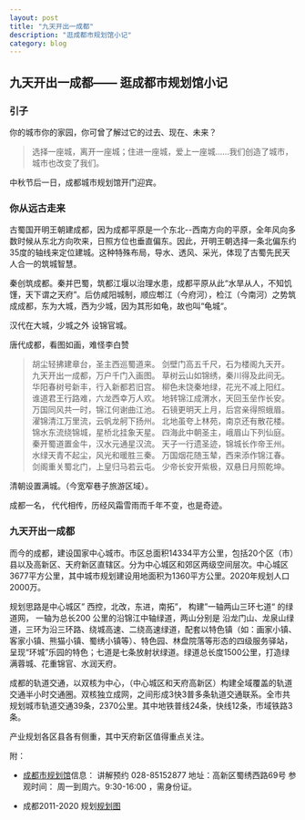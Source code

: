```yaml
---
layout: post
title: "九天开出一成都"
description: "逛成都市规划馆小记"
category: blog
---
```


## 九天开出一成都—— 逛成都市规划馆小记

### 引子
  

   你的城市你的家园，你可曾了解过它的过去、现在、未来？

> 选择一座城，离开一座城；住进一座城，爱上一座城……我们创造了城市，城市也改变了我们。

   中秋节后一日，成都城市规划馆开门迎宾。
 
### 你从远古走来
   

   古蜀国开明王朝建成都，因为成都平原是一个东北--西南方向的平原，全年风向多数时候从东北方向吹来，日照方位也垂直偏东。因此，开明王朝选择一条北偏东约35度的轴线来定位建城。这种特殊布局，导水、透风、采光，体现了古蜀先民天人合一的筑城智慧。

   秦创筑成都。秦并巴蜀，筑都江堰以治理水患，成都平原从此“水旱从人，不知饥馑，天下谓之天府”。后仿咸阳城制，顺应郫江（今府河），检江（今南河）之势筑成成都，东为大城，西为少城，因为其形如龟，故也叫“龟城“。

   汉代在大城，少城之外 设锦官城。

   唐代成都，看图如画，难怪李白赞

>  胡尘轻拂建章台，圣主西巡蜀道来。
> 剑壁门高五千尺，石为楼阁九天开。
> 九天开出一成都，万户千门入画图。
> 草树云山如锦绣，秦川得及此间无。
> 华阳春树号新丰，行入新都若旧宫。
> 柳色未饶秦地绿，花光不减上阳红。
> 谁道君王行路难，六龙西幸万人欢。
> 地转锦江成渭水，天回玉垒作长安。
> 万国同风共一时，锦江何谢曲江池。
> 石镜更明天上月，后宫亲得照蛾眉。
> 濯锦清江万里流，云帆龙舸下扬州。
> 北地虽夸上林苑，南京还有散花楼。
> 锦水东流绕锦城，星桥北挂象天星。
> 四海此中朝圣主，峨眉山下列仙庭。
> 秦开蜀道置金牛，汉水元通星汉流。
> 天子一行遗圣迹，锦城长作帝王州。
> 水绿天青不起尘，风光和暖胜三秦。
> 万国烟花随玉辇，西来添作锦江春。
> 剑阁重关蜀北门，上皇归马若云屯。
> 少帝长安开紫极，双悬日月照乾坤。

 清朝设置满城。（今宽窄巷子旅游区域）。

成都一名， 代代相传，历经风霜雪雨而千年不变，也是奇迹。

### 九天开出一成都
   

而今的成都，建设国家中心城市。市区总面积14334平方公里，包括20个区（市）县以及高新区、天府新区直辖区。分为中心城区和郊区两级空间层次。中心城区3677平方公里，其中城市规划建设用地面积为1360平方公里。2020年规划人口2000万。

规划思路是中心城区” 西控，北改，东进，南拓”， 构建”一轴两山三环七道“ 的绿道网， 一轴为总长200 公里的沿锦江中轴绿道，两山分别是 沿龙门山、龙泉山绿道，三环为沿三环路、绕城高速、二绕高速绿道，配套以特色镇（如：画家小镇、客家小镇、熊猫小镇、蜀绣小镇等）、特色园、林盘院落等形态的四级服务驿站，呈现“环城”乐园的特色；七道是七条放射状绿道。绿道总长度1500公里，打造绿满蓉城、花重锦官、水润天府。

  

成都的轨道交通，以双核为中心，（中心城区和天府高新区）构建全域覆盖的轨道交通半小时交通圈。双核独立成网，之间形成3快3普多条轨道交通联系。全市共规划城市轨道交通39条，2370公里。其中地铁普线24条，快线12条，市域铁路3条。
    
产业规划各区县各有侧重，其中天府新区值得重点关注。

附：       
-  [成都市规划馆](http://www.cdghg.com.cn)信息： 讲解预约 028-85152877
        地址：高新区蜀绣西路69号
        参观时间： 周一到周六。9:30-16:00 ，需身份证。

- 成都2011-2020 规划[规划图](http://www.cdgh.gov.cn/ghgs/lbgggb/4836.htm#p=6)



[Yannch]:    http://camscofie.github.io  "Yannch"


